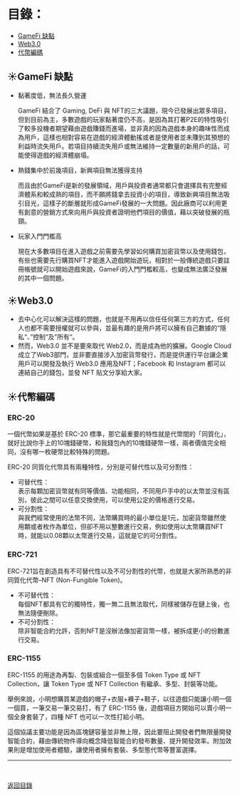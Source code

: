# 目錄：

* [GameFi 缺點](#1)
* [Web3.0](#2)
* [代幣編碼](#3)

<span id="1"></span>  

## :sunny:GameFi 缺點
* 黏著度低，無法長久營運  

    GameFi 結合了 Gaming, DeFi 與 NFT的三大議題，現今已發展出眾多項目，但到目前為主，多數遊戲的玩家黏著度仍不高，是因為其打著P2E的特性吸引了較多投機者期望藉由遊戲賺錢而進場，並非真的因為遊戲本身的趣味性而成為用戶，這樣也相對容易在遊戲的經濟體動搖或者是使用者並未賺到其預想的利益時流失用戶。若項目持續流失用戶或無法維持一定數量的新用戶的話，可能使得遊戲的經濟體崩塌。
* 熱錢集中於前幾項目，新興項目無法獲得支持    

    而且由於GameFi是新的發展領域，用戶與投資者通常都只會選擇具有完整經濟體系和較成熟的項目，而不願將錢拿去投資小的項目，導致新興項目無法吸引目光，這樣子的斷層就形成GameFi發展的一大問題。因此廠商可以利用更有創意的營銷方式來向用戶與投資者證明他們項目的價值，藉以突破發展的瓶頸。
* 玩家入門門檻高   

    現在大多數項目在進入遊戲之前需要先學習如何購買加密貨幣以及使用錢包，有些也需要先行購買NFT才能進入遊戲開始遊玩，相對於一般傳統遊戲只要註冊帳號就可以開始遊戲來說，GameFi的入門門檻較高，也變成無法廣泛發展的其中一個問題。

<span id="2"></span>    

## :sunny:Web3.0
* 去中心化可以解決這樣的問題，也就是不用再以信任任何第三方的方式，任何人也都不需要授權就可以參與，並最有趣的是用戶將可以擁有自己數據的“隱私“、”控制“及”所有“。
* 然而，Web3.0 並不是要來取代 Web2.0，而是成為他的擴展。Google Cloud 成立了Web3部門，並非要直接涉入加密貨幣發行，而是提供運行平台讓企業用戶可以開發及執行 Web3.0 應用及NFT；Facebook 和 Instagram 都可以連結自己的錢包，並發 NFT 貼文分享給大家。

<span id="3"></span>  

## :sunny:代幣編碼

### ERC-20
一個代幣如果是基於 ERC-20 標準，那它最重要的特性就是代幣間的「同質化」，就好比說你手上的10塊錢硬幣，和我錢包內的10塊錢硬幣一樣，兩者價值完全相同，沒有哪一枚硬幣比較特殊的問題。

ERC-20 同質化代幣具有兩種特性，分別是可替代性以及可分割性：
* 可替代性：   
表示每顆加密貨幣就有同等價值、功能相同，不同用戶手中的以太幣並沒有區別，彼此之間可以任意交換使用，可以使用公定的價格進行交易。
* 可分割性：   
與我們經常使用的法幣不同，法幣購買時的最小單位是1元，加密貨幣雖然使用顆或者枚作為單位，但卻不用以整數進行交易，例如使用以太幣購買NFT時，就能以0.08顆以太幣進行交易，這就是它的可分割性。

### ERC-721
ERC-721旨在創造具有不可替代性以及不可分割性的代幣，也就是大家所熟悉的非同質化代幣–NFT (Non-Fungible Token)。

* 不可替代性：  
每個NFT都具有它的獨特性，獨一無二且無法取代，同樣被儲存在鏈上後，也無法隨便刪除。
* 不可分割性：  
除非智能合約允許，否則NFT是沒辦法像加密貨幣一樣，被拆成更小的份數進行交易。

### ERC-1155
ERC-1155 的用途為再製、包裝或組合一個至多個 Token Type 或 NFT Collection，讓 Token Type 或 NFT Collection 有繼承、多型、封裝等功能。

舉例來說，小明想購買某遊戲的帽子+衣服+褲子+鞋子，以往遊戲只能讓小明一個一個買，一筆交易一筆交易打，有了 ERC-1155 後，遊戲項目方開始可以賣小明一個全身套裝了，四種 NFT 也可以一次性打給小明。

這個協議主要功能是因為區塊鏈容量並非無上限，因此要阻止開發者們無限量開發智能合約，藉由傳統物件導向概念降低智能合約發布數量、提升開發效率。附加效果則是增加使用者體驗，讓使用者擁有套裝、多型態代幣等豐富選擇。






---

<br>

[返回目錄](https://github.com/BricL/ericsplayground/blob/main/README.md)
